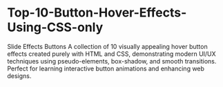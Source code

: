 # Top-10-Button-Hover-Effects-Using-CSS-only
Slide Effects Buttons  A collection of 10 visually appealing hover button effects created purely with HTML and CSS, demonstrating modern UI/UX techniques using pseudo-elements, box-shadow, and smooth transitions. Perfect for learning interactive button animations and enhancing web designs.
